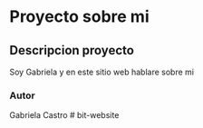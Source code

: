 # Proyecto sobre mi

## Descripcion proyecto 
Soy Gabriela y en este sitio web hablare sobre mi 

### Autor 
Gabriela Castro 
#   b i t - w e b s i t e  
 